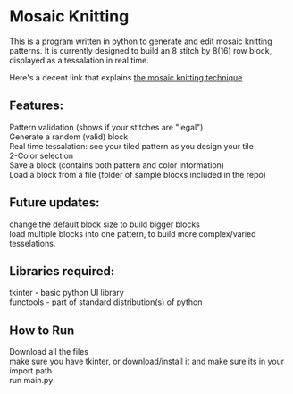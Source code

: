 # Mosaic Knitting
This is a program written in python to generate and edit mosaic knitting patterns. It is currently designed to build an 8 stitch by 8(16) row block, displayed as a tessalation in real time.

Here's a decent link that explains [the mosaic knitting technique](https://www.interweave.com/article/knitting/tech-tip-mosaic-knitting/)

## Features:

Pattern validation (shows if your stitches are "legal")  
Generate a random (valid) block  
Real time tessalation: see your tiled pattern as you design your tile  
2-Color selection  
Save a block (contains both pattern and color information)  
Load a block from a file (folder of sample blocks included in the repo)  

## Future updates:

change the default block size to build bigger blocks  
load multiple blocks into one pattern, to build more complex/varied tesselations.   

## Libraries required:
tkinter - basic python UI library  
functools - part of standard distribution(s) of python  

## How to Run
Download all the files    
make sure you have tkinter, or download/install it and make sure its in your import path  
run main.py  


